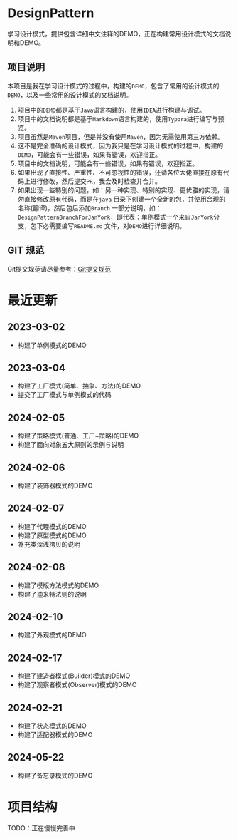 # DesignPattern

学习设计模式，提供包含详细中文注释的DEMO，正在构建常用设计模式的文档说明和DEMO。

## 项目说明

本项目是我在学习设计模式的过程中，构建的`DEMO`，包含了常用的设计模式的`DEMO`，以及一些常用的设计模式的文档说明。

1. 项目中的`DEMO`都是基于`Java`语言构建的，使用`IDEA`进行构建与调试。
2. 项目中的文档说明都是基于`Markdown`语言构建的，使用`Typora`进行编写与预览。
3. 项目虽然是`Maven`项目，但是并没有使用`Maven`，因为无需使用第三方依赖。
4. 这不是完全准确的设计模式，因为我只是在学习设计模式的过程中，构建的`DEMO`，可能会有一些错误，如果有错误，欢迎指正。
5. 项目中的文档说明，可能会有一些错误，如果有错误，欢迎指正。
6. 如果出现了直接性、严重性、不可忽视性的错误，还请各位大佬直接在原有代码上进行修改，然后提交`PR`，我会及时检查并合并。
7. 如果出现一些特别的问题，如：另一种实现、特别的实现、更优雅的实现，请勿直接修改原有代码，而是在`java`
   目录下创建一个全新的包，并使用合理的名称(翻译)，然后包后添加`Branch`
   一部分说明，如：`DesignPatternBranchForJanYork`，即代表：单例模式一个来自`JanYork`分支，包下必需要编写`README.md`
   文件，对`DEMO`进行详细说明。

## GIT 规范

Git提交规范请尽量参考：[Git提交规范](/doc/Git协作规范.md)

# 最近更新

## 2023-03-02

- 构建了单例模式的DEMO

## 2023-03-04

- 构建了工厂模式(简单、抽象、方法)的DEMO
- 提交了工厂模式与单例模式的代码

## 2024-02-05

- 构建了策略模式(普通、工厂+策略)的DEMO
- 构建了面向对象五大原则的示例与说明

## 2024-02-06

- 构建了装饰器模式的DEMO

## 2024-02-07

- 构建了代理模式的DEMO
- 构建了原型模式的DEMO
- 补充类深浅拷贝的说明

## 2024-02-08

- 构建了模版方法模式的DEMO
- 构建了迪米特法则的说明

## 2024-02-10

- 构建了外观模式的DEMO

## 2024-02-17

- 构建了建造者模式(Builder)模式的DEMO
- 构建了观察者模式(Observer)模式的DEMO

## 2024-02-21

- 构建了状态模式的DEMO
- 构建了适配器模式的DEMO

## 2024-05-22
- 构建了备忘录模式的DEMO

# 项目结构

TODO：正在慢慢完善中
